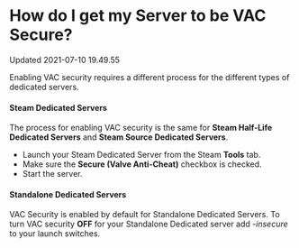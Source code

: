 # How do I get my Server to be VAC Secure?
Updated 2021-07-10 19.49.55

Enabling VAC security requires a different process for the different types of dedicated servers.  
  
#### Steam Dedicated Servers
The process for enabling VAC security is the same for **Steam Half-Life Dedicated Servers** and **Steam Source Dedicated Servers**.  
  

* Launch your Steam Dedicated Server from the Steam **Tools** tab.
* Make sure the **Secure (Valve Anti-Cheat)** checkbox is checked.
* Start the server.

  
  
#### Standalone Dedicated Servers
VAC Security is enabled by default for Standalone Dedicated Servers. To turn VAC security **OFF** for your Standalone Dedicated server add *-insecure* to your launch switches.  
  
